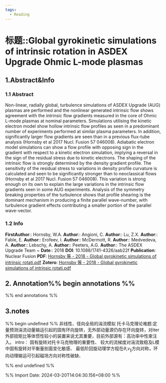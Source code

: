 ```yaml
---
tags:
  - Reading
---
```

# 标题::Global gyrokinetic simulations of intrinsic rotation in ASDEX Upgrade Ohmic L-mode plasmas

## 1.Abstract&Info
### 1.1 Abstract
Non-linear, radially global, turbulence simulations of ASDEX Upgrade (AUG) plasmas are performed and the nonlinear generated intrinsic flow shows agreement with the intrinsic flow gradients measured in the core of Ohmic L-mode plasmas at nominal parameters. Simulations utilising the kinetic electron model show hollow intrinsic flow profiles as seen in a predominant number of experiments performed at similar plasma parameters. In addition, significantly larger flow gradients are seen than in a previous flux-tube analysis (Hornsby et al 2017 Nucl. Fusion 57 046008). Adiabatic electron model simulations can show a flow profile with opposing sign in the gradient with respect to a kinetic electron simulation, implying a reversal in the sign of the residual stress due to kinetic electrons. The shaping of the intrinsic flow is strongly determined by the density gradient profile. The sensitivity of the residual stress to variations in density profile curvature is calculated and seen to be significantly stronger than to neoclassical flows (Hornsby et al 2017 Nucl. Fusion 57 046008). This variation is strong enough on its own to explain the large variations in the intrinsic flow gradients seen in some AUG experiments. Analysis of the symmetry breaking properties of the turbulence shows that profile shearing is the dominant mechanism in producing a finite parallel wave-number, with turbulence gradient effects contributing a smaller portion of the parallel wave-vector.

### 1.2 Info
**FirstAuthor**:: Hornsby, W.A. 
**Author**:: Angioni, C. 
**Author**:: Lu, Z.X. 
**Author**:: Fable, E. 
**Author**:: Erofeev, I. 
**Author**:: McDermott, R. 
**Author**:: Medvedeva, A. 
**Author**:: Lebschy, A. 
**Author**:: Peeters, A.G. 
**Author**:: The ASDEX Upgrade Team 
~
**Date**:: 2018
**DOI**: 10.1088/1741-4326/aab22f
**Publication**: Nuclear Fusion
**PDF**: [Hornsby 等 - 2018 - Global gyrokinetic simulations of intrinsic rotati.pdf](file://E:\Zotero\storage\85QT3GFY\Hornsby%20等%20-%202018%20-%20Global%20gyrokinetic%20simulations%20of%20intrinsic%20rotati.pdf)
**Zotero**: [Hornsby 等 - 2018 - Global gyrokinetic simulations of intrinsic rotati.pdf](zotero://select/library/items/85QT3GFY)


## 2. Annotation%% begin annotations %%


%% end annotations %%

## 3.notes
%% begin undefined %%
非线性、径向全局的湍流模拟
托卡马克理论难题:定量预测湍流动量输运引起的固有环向旋转，无外部动量源仍存在环向旋转，对iter外部扭矩比等体惯性较小的装置来说尤其重要，目前外部源有：高功率中性束注入。
intro：
固有旋转对托卡马克物理的重要性、
较大的流梯度对湍流致稳及L模中固有旋转对平衡量剖面变化敏感、
最低阶回旋动理学方程在$\theta$,$v_\parallel$方向对称，环向动理输运可引起磁场方向对称性破缺、
 
%% end undefined %%

%% Import Date: 2024-03-20T14:04:30.156+08:00 %%
